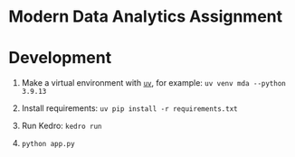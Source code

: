 # Modern Data Analytics Assignment



# Development

1. Make a virtual environment with [`uv`](https://docs.astral.sh/uv/), for example: `uv venv mda --python 3.9.13`

2. Install requirements: `uv pip install -r requirements.txt`

3. Run Kedro: `kedro run`

4. `python app.py`

